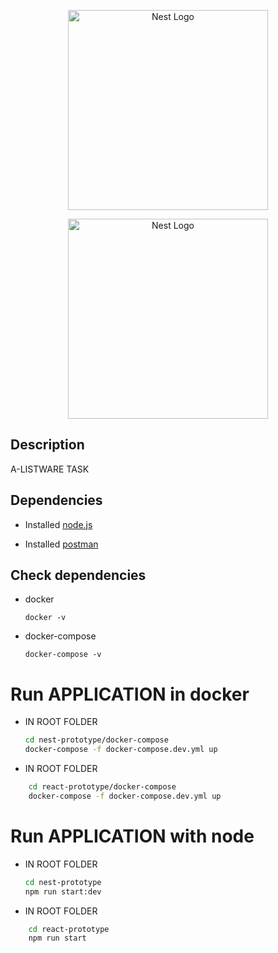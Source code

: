 <p align="center">
  <a href="http://nestjs.com/" target="blank"><img src="https://nestjs.com/img/logo_text.svg" width="320" alt="Nest Logo" /></a>
</p>
<p align="center">
  <a href="http://nestjs.com/" target="blank"><img src="https://miro.medium.com/max/2484/1*CeuWv9fCjD1uTiTuKytnBQ.png" width="320" alt="Nest Logo" /></a>
</p>

## Description

A-LISTWARE TASK

## Dependencies

* Installed [node.js](https://nodejs.org/uk/download/)

* Installed [postman](https://www.postman.com/downloads/)

## Check dependencies

* docker
  ``` 
  docker -v

* docker-compose
  ``` 
  docker-compose -v
  
# Run APPLICATION in docker
* IN ROOT FOLDER 
    ```bash
    cd nest-prototype/docker-compose
    docker-compose -f docker-compose.dev.yml up
  ```
* IN ROOT FOLDER 
```bash
    cd react-prototype/docker-compose
    docker-compose -f docker-compose.dev.yml up
```

# Run APPLICATION with node
* IN ROOT FOLDER 
    ```bash
    cd nest-prototype
    npm run start:dev
  ```
* IN ROOT FOLDER 
```bash
    cd react-prototype
    npm run start
```
